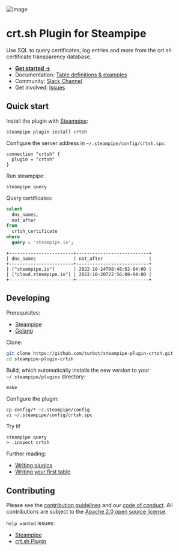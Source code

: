 ![image](https://hub.steampipe.io/images/plugins/turbot/crtsh-social-graphic.png)

# crt.sh Plugin for Steampipe

Use SQL to query certificates, log entries and more from the crt.sh certificate transparency database.

- **[Get started →](https://hub.steampipe.io/plugins/turbot/crtsh)**
- Documentation: [Table definitions & examples](https://hub.steampipe.io/plugins/turbot/crtsh/tables)
- Community: [Slack Channel](https://steampipe.io/community/join)
- Get involved: [Issues](https://github.com/turbot/steampipe-plugin-crtsh/issues)

## Quick start

Install the plugin with [Steampipe](https://steampipe.io):

```shell
steampipe plugin install crtsh
```

Configure the server address in `~/.steampipe/config/crtsh.spc`:

```hcl
connection "crtsh" {
  plugin = "crtsh"
}
```

Run steampipe:

```shell
steampipe query
```

Query certificates:

```sql
select
  dns_names,
  not_after
from
  crtsh_certificate
where
  query = 'steampipe.io';
```

```
+------------------------+---------------------------+
| dns_names              | not_after                 |
+------------------------+---------------------------+
| ["steampipe.io"]       | 2022-10-24T08:48:52-04:00 |
| ["cloud.steampipe.io"] | 2022-10-20T22:56:08-04:00 |
+------------------------+---------------------------+
```

## Developing

Prerequisites:

- [Steampipe](https://steampipe.io/downloads)
- [Golang](https://golang.org/doc/install)

Clone:

```sh
git clone https://github.com/turbot/steampipe-plugin-crtsh.git
cd steampipe-plugin-crtsh
```

Build, which automatically installs the new version to your `~/.steampipe/plugins` directory:

```
make
```

Configure the plugin:

```
cp config/* ~/.steampipe/config
vi ~/.steampipe/config/crtsh.spc
```

Try it!

```
steampipe query
> .inspect crtsh
```

Further reading:

- [Writing plugins](https://steampipe.io/docs/develop/writing-plugins)
- [Writing your first table](https://steampipe.io/docs/develop/writing-your-first-table)

## Contributing

Please see the [contribution guidelines](https://github.com/turbot/steampipe/blob/main/CONTRIBUTING.md) and our [code of conduct](https://github.com/turbot/steampipe/blob/main/CODE_OF_CONDUCT.md). All contributions are subject to the [Apache 2.0 open source license](https://github.com/turbot/steampipe-plugin-crtsh/blob/main/LICENSE).

`help wanted` issues:

- [Steampipe](https://github.com/turbot/steampipe/labels/help%20wanted)
- [crt.sh Plugin](https://github.com/turbot/steampipe-plugin-crtsh/labels/help%20wanted)
